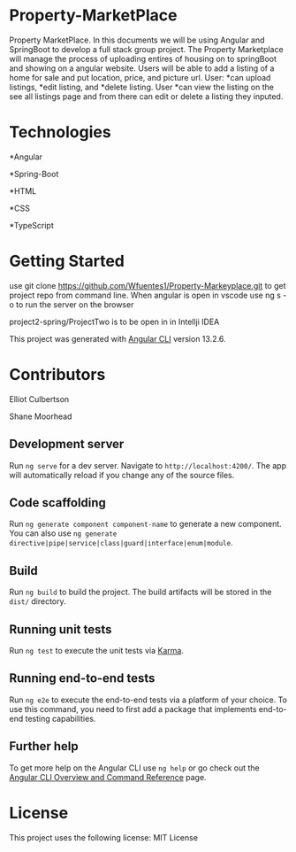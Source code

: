 # Property-MarketPlace
Property MarketPlace. In this documents we will be using Angular and SpringBoot to develop a full stack group project.
The Property Marketplace will manage the process of uploading entires of housing on to springBoot and showing on a angular website.
Users will be able to add a listing of a home for sale and put location, price, and picture url.
User: *can upload listings, *edit listing, and *delete listing.
User *can view the listing on the see all listings page and from there can edit or delete a listing they inputed.

# Technologies
*Angular

*Spring-Boot

*HTML

*CSS

*TypeScript


# Getting Started 
use git clone https://github.com/Wfuentes1/Property-Markeyplace.git to get project repo from command line.
When angular is open in vscode use ng s -o to run the server on the browser

project2-spring/ProjectTwo is to be open in in Intellji IDEA




This project was generated with [Angular CLI](https://github.com/angular/angular-cli) version 13.2.6.




# Contributors
Elliot Culbertson

Shane Moorhead

## Development server

Run `ng serve` for a dev server. Navigate to `http://localhost:4200/`. The app will automatically reload if you change any of the source files.

## Code scaffolding

Run `ng generate component component-name` to generate a new component. You can also use `ng generate directive|pipe|service|class|guard|interface|enum|module`.

## Build

Run `ng build` to build the project. The build artifacts will be stored in the `dist/` directory.

## Running unit tests

Run `ng test` to execute the unit tests via [Karma](https://karma-runner.github.io).

## Running end-to-end tests

Run `ng e2e` to execute the end-to-end tests via a platform of your choice. To use this command, you need to first add a package that implements end-to-end testing capabilities.

## Further help

To get more help on the Angular CLI use `ng help` or go check out the [Angular CLI Overview and Command Reference](https://angular.io/cli) page.


# License
This project uses the following license: MIT License


